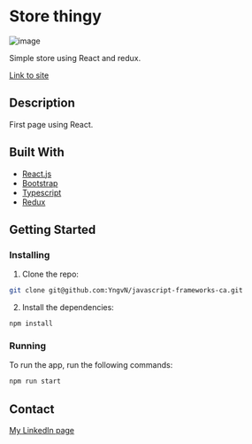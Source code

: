 # Store thingy

![image](https://hp.nykas.me/wp-content/uploads/2024/05/Skjermbilde-2024-05-28-kl.-14.37.14-1.png)


Simple store using React and redux.

[Link to site](https://main--storethingy.netlify.app/)

## Description

First page using React. 

## Built With

- [React.js](https://reactjs.org/)
- [Bootstrap](https://getbootstrap.com)
- [Typescript](https://www.typescriptlang.org/)
- [Redux](https://redux.js.org/)

## Getting Started

### Installing


1. Clone the repo:

```bash
git clone git@github.com:YngvN/javascript-frameworks-ca.git
```

2. Install the dependencies:

```
npm install
```

### Running

To run the app, run the following commands:

```bash
npm run start
```

## Contact

[My LinkedIn page](https://www.linkedin.com/in/yngve-nyk%C3%A5s-363b28bb/)


